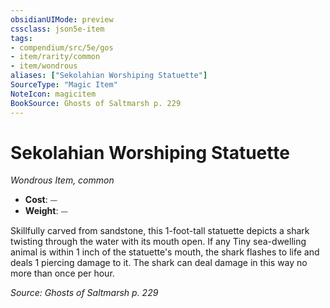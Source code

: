 ```yaml
---
obsidianUIMode: preview
cssclass: json5e-item
tags:
- compendium/src/5e/gos
- item/rarity/common
- item/wondrous
aliases: ["Sekolahian Worshiping Statuette"]
SourceType: "Magic Item"
NoteIcon: magicitem
BookSource: Ghosts of Saltmarsh p. 229
---
```

# Sekolahian Worshiping Statuette
*Wondrous Item, common*  

- **Cost**: ⏤
- **Weight**: ⏤

Skillfully carved from sandstone, this 1-foot-tall statuette depicts a shark twisting through the water with its mouth open. If any Tiny sea-dwelling animal is within 1 inch of the statuette's mouth, the shark flashes to life and deals 1 piercing damage to it. The shark can deal damage in this way no more than once per hour.

*Source: Ghosts of Saltmarsh p. 229*